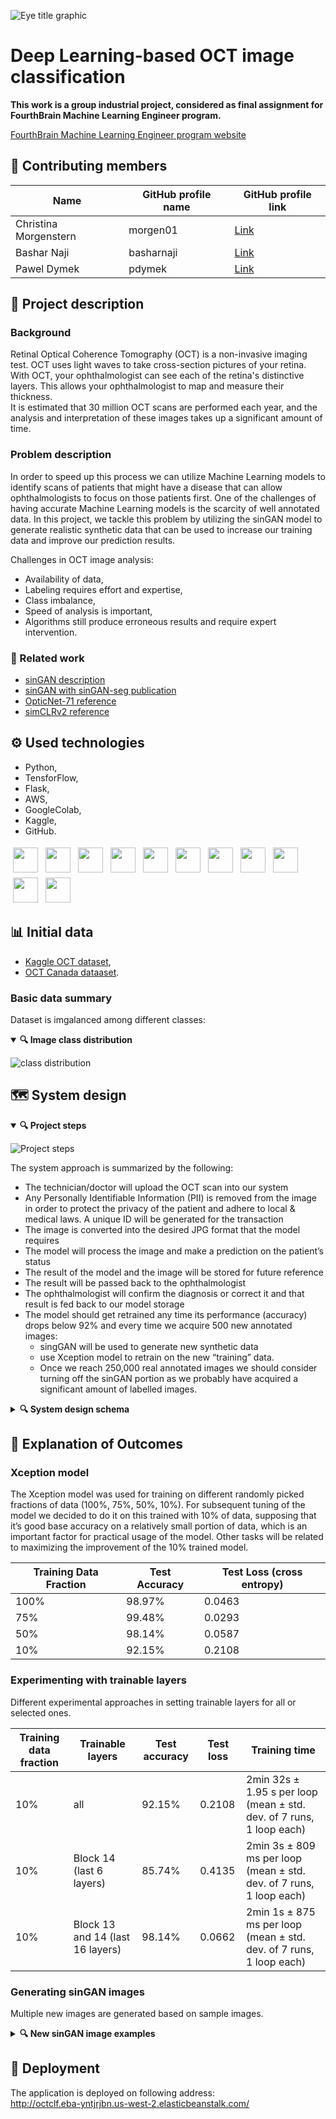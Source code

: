 
![Eye title graphic](/images/eye_title_graphic.JPG)

# Deep Learning-based OCT image classification


**This work is a group industrial project, considered as final assignment for FourthBrain Machine Learning Engineer program.**

[FourthBrain Machine Learning Engineer program website](https://www.fourthbrain.ai/machine-learning-engineer)  


## 🙎 Contributing members 

|Name |GitHub profile name |GitHub profile link|
|-----|-------|--|
|Christina Morgenstern|morgen01|[Link](https://github.com/morgen01)|
|Bashar Naji          |basharnaji|[Link](https://github.com/basharnaji)|
|Pawel Dymek   |pdymek|[Link](https://github.com/pdymek)|

## 📝 Project description

### Background

Retinal Optical Coherence Tomography (OCT) is a non-invasive imaging test. OCT uses light waves to take cross-section pictures of your retina. With OCT, your ophthalmologist can see each of the retina's distinctive layers. This allows your ophthalmologist to map and measure their thickness.  
It is estimated that 30 million OCT scans are performed each year, and the analysis and interpretation of these images takes up a significant amount of time.

### Problem description

In order to speed up this process we can utilize Machine Learning models to identify scans of patients that might have a disease that can allow ophthalmologists to focus on those patients first.  One of the challenges of having accurate Machine Learning models is the scarcity of well annotated data. In this project, we tackle this problem by utilizing the sinGAN model to generate realistic synthetic data that can be used to increase our training data and improve our prediction results.

Challenges in OCT image analysis:
- Availability of data,  
- Labeling requires effort and expertise,
- Class imbalance,
- Speed of analysis is important,
- Algorithms still produce erroneous results and require expert intervention.

### 📖 Related work

- [sinGAN description](https://arxiv.org/abs/1905.00116)
- [sinGAN with sinGAN-seg publication](https://arxiv.org/abs/2107.00471)
- [OpticNet-71 reference](https://github.com/SharifAmit/OpticNet-71)
- [simCLRv2 reference](https://github.com/anoopsanka/retinal_oct)


## ⚙️ Used technologies

- Python,
- TensforFlow,
- Flask,
- AWS,
- GoogleColab,
- Kaggle,
- GitHub.


<p align="left">
<img src="https://camo.githubusercontent.com/aa96ee3a3352c9c3c2161d3e95698d0885a277ab85d617fe77912627d37a3959/68747470733a2f2f6564656e742e6769746875622e696f2f537570657254696e7949636f6e732f696d616765732f7376672f707974686f6e2e737667" height="40" style="vertical-align:top; margin:4px">
<img src="https://camo.githubusercontent.com/981d48e57e23a4907cebc4eb481799b5882595ea978261f22a3e131dcd6ebee6/68747470733a2f2f70616e6461732e7079646174612e6f72672f7374617469632f696d672f70616e6461732e737667" height="40" style="vertical-align:top; margin:4px">
<img src="https://camo.githubusercontent.com/c04e16c05de80dadbdc990884672fc941fdcbbfbb02b31dd48c248d010861426/68747470733a2f2f7777772e74656e736f72666c6f772e6f72672f696d616765732f74665f6c6f676f5f736f6369616c2e706e67" height="40" style="vertical-align:top; margin:4px">  
<img src="https://camo.githubusercontent.com/d626e9d547431bd83945c901088f0ff8b48bbf45ff074dd46272fdec5818c9c5/68747470733a2f2f6564656e742e6769746875622e696f2f537570657254696e7949636f6e732f696d616765732f7376672f636f6c61626f7261746f72792e737667" height="40" style="vertical-align:top; margin:4px">
 <img src="https://avatars.githubusercontent.com/u/2232217?s=200&v=4" height="40" style="vertical-align:top; margin:4px">  
<img src="https://flask.palletsprojects.com/en/1.1.x/_static/flask-icon.png" height="40" style="vertical-align:top; margin:4px">    
<img src="https://camo.githubusercontent.com/96313f84e4c257e753560f701e77c29697410d36bbd327294980f90451fcb1bc/68747470733a2f2f6564656e742e6769746875622e696f2f537570657254696e7949636f6e732f696d616765732f7376672f6b6167676c652e737667" height="40" style="vertical-align:top; margin:4px">   
<img src="https://camo.githubusercontent.com/72e5df59529a42423d671ba4c02bfb327d917517bfff18595c5e5dc17a5abece/68747470733a2f2f6564656e742e6769746875622e696f2f537570657254696e7949636f6e732f696d616765732f7376672f68746d6c352e737667  " height="40" style="vertical-align:top; margin:4px">  
<img src="https://camo.githubusercontent.com/b788527f604d8e727fcc90d721984125bced85c8a1c9f8da69c6c4a3e51df3c5/68747470733a2f2f6564656e742e6769746875622e696f2f537570657254696e7949636f6e732f696d616765732f7376672f637373332e737667" height="40" style="vertical-align:top; margin:4px"> 
<img src="https://camo.githubusercontent.com/6ae487ec56908a6fea7e7f58bb04f09786fc25954ac2a41dceb69b6a2c61b5c5/68747470733a2f2f6564656e742e6769746875622e696f2f537570657254696e7949636f6e732f696d616765732f7376672f6d61726b646f776e2e737667" height="40" style="vertical-align:top; margin:4px"> 
 <img src="https://camo.githubusercontent.com/b079fe922f00c4b86f1b724fbc2e8141c468794ce8adbc9b7456e5e1ad09c622/68747470733a2f2f6564656e742e6769746875622e696f2f537570657254696e7949636f6e732f696d616765732f7376672f6769746875622e737667" height="40" style="vertical-align:top; margin:4px">  
</p>


## 📊 Initial data

- [Kaggle OCT dataset](https://www.kaggle.com/paultimothymooney/kermany2018),
- [OCT Canada dataaset](https://dataverse.scholarsportal.info/dataverse/OCTID).

### Basic data summary

Dataset is imgalanced among different classes:

<details open><summary><b>🔍 Image class distribution</b></summary>
  
![class distribution](/images/image_class_distribution.JPG)

 </details>
 
 
 
## 🗺️ System design


<details open><summary><b>🔍 Project steps</b></summary>

![Project steps](/images/project_steps.JPG)

 </details>  
  
The system approach is summarized by the following:
- The technician/doctor will upload the OCT scan into our system
- Any Personally Identifiable Information (PII) is removed from the image in order to protect the privacy of the patient and adhere to local & medical laws.  A unique ID will be generated for the transaction
- The image is converted into the desired JPG format that the model requires
- The model will process the image and make a prediction on the patient’s status
- The result of the model and the image will be stored for future reference
- The result will be passed back to the ophthalmologist 
- The ophthalmologist will confirm the diagnosis or correct it and that result is fed back to our model storage
- The model should get retrained any time its performance (accuracy) drops below 92% and every time we acquire 500 new annotated images:
  - singGAN will be used to generate new synthetic data 
  - use Xception model to retrain on the new “training” data.
  - Once we reach 250,000 real annotated images we should consider turning off the sinGAN portion as we probably have acquired a significant amount of labelled images.

<details><summary><b>🔍 System design schema</b></summary>

![System desing](/images/system_design.JPG)
  
</details>
 
 
 
## 🔬 Explanation of Outcomes 


### Xception model

The Xception model was used for training on different randomly picked fractions of data (100%, 75%, 50%, 10%). For subsequent tuning of the model we decided to do it on this trained with 10% of data, supposing that it’s good base accuracy on a relatively small portion of data, which is an important factor for practical usage of the model. Other tasks will be related to maximizing the improvement of the 10% trained model.

|Training Data Fraction|Test Accuracy |Test Loss (cross entropy) |
|- |-|-|
|100%|98.97%|0.0463|
|75%|99.48%|0.0293|
|50%|98.14%|0.0587|
|10%|92.15%|0.2108|


### Experimenting with trainable layers

Different experimental approaches in setting trainable layers for all or selected ones.

|Training data fraction|Trainable layers|Test accuracy|Test loss|Training time|
|-|-|-|-|-|
|10%|all|92.15%|0.2108|2min 32s ± 1.95 s per loop (mean ± std. dev. of 7 runs, 1 loop each)|
|10%|Block 14 (last 6 layers)|85.74%|0.4135|2min 3s ± 809 ms per loop (mean ± std. dev. of 7 runs, 1 loop each)|
|10%|Block 13 and 14 (last 16 layers)|98.14%|0.0662|2min 1s ± 875 ms per loop (mean ± std. dev. of 7 runs, 1 loop each)|


### Generating sinGAN images

Multiple new images are generated based on sample images.

<details><summary><b>🔍 New sinGAN image examples</b></summary>
  
![Normal class examples](/images/singan_generated_normal.JPG)
![Normal class examples](/images/singan_generated_cnv.JPG)
 
</details>

## 🚀 Deployment

The application is deployed on following address:  
http://octclf.eba-yntjrjbn.us-west-2.elasticbeanstalk.com/
